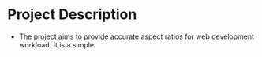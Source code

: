 # Project Description
* The project aims to provide accurate aspect ratios for web development workload. It is a simple